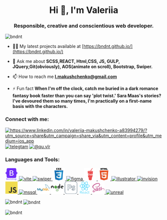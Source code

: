 <h1 align="center">Hi 👋, I'm Valeriia</h1>
<h3 align="center">Responsible, creative and conscientious web developer.</h3>

<p align="left"> <img src="https://komarev.com/ghpvc/?username=bndnt&label=Profile%20views&color=0e75b6&style=flat" alt="bndnt" /> </p>



- 👨‍💻 My latest projects available at [https://bndnt.github.io/](https://bndnt.github.io/)

- 💬 Ask me about **SCSS,REACT, Html,CSS, JS, GULP, JQuery,Git(obviously), AOS(animate on scroll), Bootstrap, Swiper.**

- 📫 How to reach me **l.makushchenko@gmail.com**

- ⚡ Fun fact **When I'm off the clock, catch me buried in a dark romance fantasy book faster than you can say 'plot twist.' Sara Maas's stories? I've devoured them so many times, I'm practically on a first-name basis with the characters.**

<h3 align="left">Connect with me:</h3>
<p align="left">
<a href="https://linkedin.com/in/https://www.linkedin.com/in/valeriia-makushchenko-a83994279/?utm_source=share&utm_campaign=share_via&utm_content=profile&utm_medium=ios_app" target="blank"><img align="center" src="https://raw.githubusercontent.com/rahuldkjain/github-profile-readme-generator/master/src/images/icons/Social/linked-in-alt.svg" alt="https://www.linkedin.com/in/valeriia-makushchenko-a83994279/?utm_source=share&utm_campaign=share_via&utm_content=profile&utm_medium=ios_app" height="30" width="40" /></a>
<a href="https://t.me/quvlr" target="blank"><img align="center" src="https://encrypted-tbn0.gstatic.com/images?q=tbn:ANd9GcRku8_NMJHPR56xur3VJWN1MA1FbFE9p3wj_g&s" alt="telegtam" height="30" width="40" /></a>
<a href="https://www.instagram.com/qu.vlr?igsh=bTdtN3NrOG1jemdr&utm_source=qr" target="blank"><img align="center" src="https://raw.githubusercontent.com/rahuldkjain/github-profile-readme-generator/master/src/images/icons/Social/instagram.svg" alt="@qu.vlr" height="30" width="40" /></a>

</p>

<h3 align="left">Languages and Tools:</h3>
<p align="left"> <a href="https://getbootstrap.com" target="_blank" rel="noreferrer"> <img src="https://raw.githubusercontent.com/devicons/devicon/master/icons/bootstrap/bootstrap-plain-wordmark.svg" alt="bootstrap" width="40" height="40"/> </a> <a href="https://vite-docs-ru.vercel.app/" target="_blank" rel="noreferrer"> <img src="https://vite-docs-ru.vercel.app/logo.svg" alt="vite" width="40" height="40"/> </a> <a href="https://swiperjs.com/" target="_blank" rel="noreferrer"> <img src="https://swiperjs.com/images/swiper-logo.svg" alt="swiper" width="40" height="40"/> </a> <a href="https://www.w3schools.com/css/" target="_blank" rel="noreferrer"> <img src="https://raw.githubusercontent.com/devicons/devicon/master/icons/css3/css3-original-wordmark.svg" alt="css3" width="40" height="40"/> </a> <a href="https://www.figma.com/" target="_blank" rel="noreferrer"> <img src="https://www.vectorlogo.zone/logos/figma/figma-icon.svg" alt="figma" width="40" height="40"/> </a> <a href="https://gulpjs.com" target="_blank" rel="noreferrer"> <img src="https://raw.githubusercontent.com/devicons/devicon/master/icons/gulp/gulp-plain.svg" alt="gulp" width="40" height="40"/> </a> <a href="https://www.w3.org/html/" target="_blank" rel="noreferrer"> <img src="https://raw.githubusercontent.com/devicons/devicon/master/icons/html5/html5-original-wordmark.svg" alt="html5" width="40" height="40"/> </a> <a href="https://www.adobe.com/in/products/illustrator.html" target="_blank" rel="noreferrer"> <img src="https://www.vectorlogo.zone/logos/adobe_illustrator/adobe_illustrator-icon.svg" alt="illustrator" width="40" height="40"/> </a> <a href="https://www.invisionapp.com/" target="_blank" rel="noreferrer"> <img src="https://www.vectorlogo.zone/logos/invisionapp/invisionapp-icon.svg" alt="invision" width="40" height="40"/> </a> <a href="https://developer.mozilla.org/en-US/docs/Web/JavaScript" target="_blank" rel="noreferrer"> <img src="https://raw.githubusercontent.com/devicons/devicon/master/icons/javascript/javascript-original.svg" alt="javascript" width="40" height="40"/> </a> <a href="https://www.microsoft.com/en-us/sql-server" target="_blank" rel="noreferrer"> <img src="https://www.svgrepo.com/show/303229/microsoft-sql-server-logo.svg" alt="mssql" width="40" height="40"/> </a> <a href="https://www.mysql.com/" target="_blank" rel="noreferrer"> <img src="https://raw.githubusercontent.com/devicons/devicon/master/icons/mysql/mysql-original-wordmark.svg" alt="mysql" width="40" height="40"/> </a> <a href="https://nodejs.org" target="_blank" rel="noreferrer"> <img src="https://raw.githubusercontent.com/devicons/devicon/master/icons/nodejs/nodejs-original-wordmark.svg" alt="nodejs" width="40" height="40"/> </a> <a href="https://www.photoshop.com/en" target="_blank" rel="noreferrer"> <img src="https://raw.githubusercontent.com/devicons/devicon/master/icons/photoshop/photoshop-line.svg" alt="photoshop" width="40" height="40"/> </a> <a href="https://reactjs.org/" target="_blank" rel="noreferrer"> <img src="https://raw.githubusercontent.com/devicons/devicon/master/icons/react/react-original-wordmark.svg" alt="react" width="40" height="40"/> </a> <a href="https://sass-lang.com" target="_blank" rel="noreferrer"> <img src="https://raw.githubusercontent.com/devicons/devicon/master/icons/sass/sass-original.svg" alt="sass" width="40" height="40"/> </a> <a href="https://unrealengine.com/" target="_blank" rel="noreferrer"> <img src="https://raw.githubusercontent.com/kenangundogan/fontisto/036b7eca71aab1bef8e6a0518f7329f13ed62f6b/icons/svg/brand/unreal-engine.svg" alt="unreal" width="40" height="40"/> </a> </p>

<p><img align="left" src="https://github-readme-stats.vercel.app/api/top-langs?username=bndnt&show_icons=true&locale=en&layout=compact" alt="bndnt" /></p>

<p>&nbsp;<img align="center" src="https://github-readme-stats.vercel.app/api?username=bndnt&show_icons=true&locale=en" alt="bndnt" /></p>

<p><img align="center" src="https://github-readme-streak-stats.herokuapp.com/?user=bndnt&" alt="bndnt" /></p>

